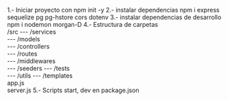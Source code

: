 1.- Iniciar proyecto con npm init -y
2.- instalar dependencias npm i express sequelize pg pg-hstore cors dotenv
3.- instalar dependencias de desarrollo npm i nodemon morgan-D
4.- Estructura de carpetas  
   /src
       --- /services    
       --- /models    
       --- /controllers   
       --- /routes    
       --- /middlewares   
        --- /seeders 
        --- /tests   
         --- /utils 
           --- /templates        
           app.js        
           server.js
           5.- Scripts start, dev en package.json
 
